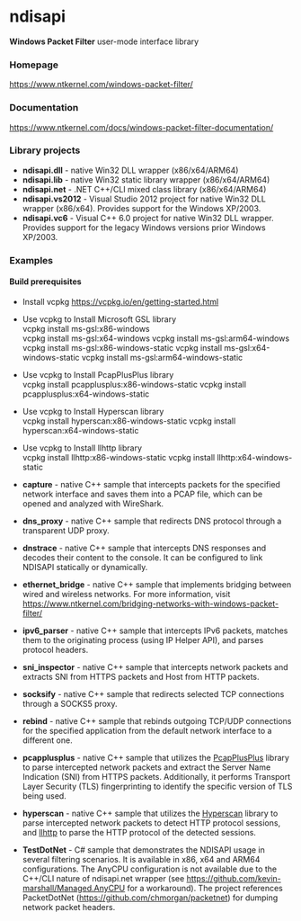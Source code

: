 # ndisapi

**Windows Packet Filter** user-mode interface library 

### Homepage

https://www.ntkernel.com/windows-packet-filter/

### Documentation

https://www.ntkernel.com/docs/windows-packet-filter-documentation/

### Library projects

* **ndisapi.dll** - native Win32 DLL wrapper (x86/x64/ARM64)
* **ndisapi.lib** - native Win32 static library wrapper (x86/x64/ARM64)
* **ndisapi.net** - .NET C++/CLI mixed class library (x86/x64/ARM64)
* **ndisapi.vs2012** - Visual Studio 2012 project for native Win32 DLL wrapper (x86/x64). Provides support for the Windows XP/2003.
* **ndisapi.vc6** - Visual C++ 6.0 project for native Win32 DLL wrapper. Provides support for the legacy Windows versions prior Windows XP/2003.

### Examples

#### Build prerequisites 

* Install vcpkg https://vcpkg.io/en/getting-started.html  
* Use vcpkg to Install Microsoft GSL library  
    vcpkg install ms-gsl:x86-windows  
    vcpkg install ms-gsl:x64-windows
    vcpkg install ms-gsl:arm64-windows 
    vcpkg install ms-gsl:x86-windows-static
    vcpkg install ms-gsl:x64-windows-static
    vcpkg install ms-gsl:arm64-windows-static
* Use vcpkg to Install PcapPlusPlus library  
    vcpkg install pcapplusplus:x86-windows-static
    vcpkg install pcapplusplus:x64-windows-static
* Use vcpkg to Install Hyperscan library  
    vcpkg install hyperscan:x86-windows-static
    vcpkg install hyperscan:x64-windows-static
* Use vcpkg to Install llhttp library  
    vcpkg install llhttp:x86-windows-static
    vcpkg install llhttp:x64-windows-static

* **capture** - native C++ sample that intercepts packets for the specified network interface and saves them into a PCAP file, which can be opened and analyzed with WireShark.
* **dns_proxy** - native C++ sample that redirects DNS protocol through a transparent UDP proxy.
* **dnstrace** - native C++ sample that intercepts DNS responses and decodes their content to the console. It can be configured to link NDISAPI statically or dynamically.
* **ethernet_bridge** - native C++ sample that implements bridging between wired and wireless networks. For more information, visit https://www.ntkernel.com/bridging-networks-with-windows-packet-filter/
* **ipv6_parser** - native C++ sample that intercepts IPv6 packets, matches them to the originating process (using IP Helper API), and parses protocol headers.
* **sni_inspector** - native C++ sample that intercepts network packets and extracts SNI from HTTPS packets and Host from HTTP packets.
* **socksify** - native C++ sample that redirects selected TCP connections through a SOCKS5 proxy. 
* **rebind** - native C++ sample that rebinds outgoing TCP/UDP connections for the specified application from the default network interface to a different one.
* **pcapplusplus** - native C++ sample that utilizes the [PcapPlusPlus](https://pcapplusplus.github.io/) library to parse intercepted network packets and extract the Server Name Indication (SNI) from HTTPS packets. Additionally, it performs Transport Layer Security (TLS) fingerprinting to identify the specific version of TLS being used.
* **hyperscan** - native C++ sample that utilizes the [Hyperscan](https://github.com/intel/hyperscan) library to parse intercepted network packets to detect HTTP protocol sessions, and [llhttp](https://github.com/nodejs/llhttp) to parse the HTTP protocol of the detected sessions.
* **TestDotNet** - C# sample that demonstrates the NDISAPI usage in several filtering scenarios. It is available in x86, x64 and ARM64 configurations. The AnyCPU configuration is not available due to the C++/CLI nature of ndisapi.net wrapper (see https://github.com/kevin-marshall/Managed.AnyCPU for a workaround). The project references PacketDotNet (https://github.com/chmorgan/packetnet) for dumping network packet headers.
